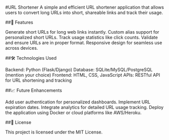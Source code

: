 #URL Shortener
A simple and efficient URL shortener application that allows users to convert long URLs into short, shareable links and track their usage.

##🚀 Features

Generate short URLs for long web links instantly.
Custom alias support for personalized short URLs.
Track usage statistics like click counts.
Validate and ensure URLs are in proper format.
Responsive design for seamless use across devices.

##🛠️ Technologies Used

Backend: Python (Flask/Django)
Database: SQLite/MySQL/PostgreSQL (mention your choice)
Frontend: HTML, CSS, JavaScript
APIs: RESTful API for URL shortening and tracking

##📈 Future Enhancements

Add user authentication for personalized dashboards.
Implement URL expiration dates.
Integrate analytics for detailed URL usage tracking.
Deploy the application using Docker or cloud platforms like AWS/Heroku.

##📜 License

This project is licensed under the MIT License.
